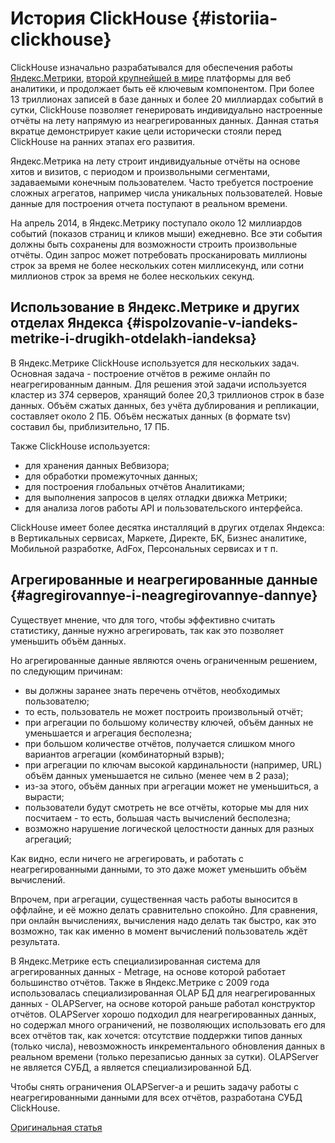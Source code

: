 # История ClickHouse {#istoriia-clickhouse}

ClickHouse изначально разрабатывался для обеспечения работы [Яндекс.Метрики](https://metrika.yandex.ru/), [второй крупнейшей в мире](http://w3techs.com/technologies/overview/traffic_analysis/all) платформы для веб аналитики, и продолжает быть её ключевым компонентом. При более 13 триллионах записей в базе данных и более 20 миллиардах событий в сутки, ClickHouse позволяет генерировать индивидуально настроенные отчёты на лету напрямую из неагрегированных данных. Данная статья вкратце демонстрирует какие цели исторически стояли перед ClickHouse на ранних этапах его развития.

Яндекс.Метрика на лету строит индивидуальные отчёты на основе хитов и визитов, с периодом и произвольными сегментами, задаваемыми конечным пользователем. Часто требуется построение сложных агрегатов, например числа уникальных пользователей. Новые данные для построения отчета поступают в реальном времени.

На апрель 2014, в Яндекс.Метрику поступало около 12 миллиардов событий (показов страниц и кликов мыши) ежедневно. Все эти события должны быть сохранены для возможности строить произвольные отчёты. Один запрос может потребовать просканировать миллионы строк за время не более нескольких сотен миллисекунд, или сотни миллионов строк за время не более нескольких секунд.

## Использование в Яндекс.Метрике и других отделах Яндекса {#ispolzovanie-v-iandeks-metrike-i-drugikh-otdelakh-iandeksa}

В Яндекс.Метрике ClickHouse используется для нескольких задач.
Основная задача - построение отчётов в режиме онлайн по неагрегированным данным. Для решения этой задачи используется кластер из 374 серверов, хранящий более 20,3 триллионов строк в базе данных. Объём сжатых данных, без учёта дублирования и репликации, составляет около 2 ПБ. Объём несжатых данных (в формате tsv) составил бы, приблизительно, 17 ПБ.

Также ClickHouse используется:

-   для хранения данных Вебвизора;
-   для обработки промежуточных данных;
-   для построения глобальных отчётов Аналитиками;
-   для выполнения запросов в целях отладки движка Метрики;
-   для анализа логов работы API и пользовательского интерфейса.

ClickHouse имеет более десятка инсталляций в других отделах Яндекса: в Вертикальных сервисах, Маркете, Директе, БК, Бизнес аналитике, Мобильной разработке, AdFox, Персональных сервисах и т п.

## Агрегированные и неагрегированные данные {#agregirovannye-i-neagregirovannye-dannye}

Существует мнение, что для того, чтобы эффективно считать статистику, данные нужно агрегировать, так как это позволяет уменьшить объём данных.

Но агрегированные данные являются очень ограниченным решением, по следующим причинам:

-   вы должны заранее знать перечень отчётов, необходимых пользователю;
-   то есть, пользователь не может построить произвольный отчёт;
-   при агрегации по большому количеству ключей, объём данных не уменьшается и агрегация бесполезна;
-   при большом количестве отчётов, получается слишком много вариантов агрегации (комбинаторный взрыв);
-   при агрегации по ключам высокой кардинальности (например, URL) объём данных уменьшается не сильно (менее чем в 2 раза);
-   из-за этого, объём данных при агрегации может не уменьшиться, а вырасти;
-   пользователи будут смотреть не все отчёты, которые мы для них посчитаем - то есть, большая часть вычислений бесполезна;
-   возможно нарушение логической целостности данных для разных агрегаций;

Как видно, если ничего не агрегировать, и работать с неагрегированными данными, то это даже может уменьшить объём вычислений.

Впрочем, при агрегации, существенная часть работы выносится в оффлайне, и её можно делать сравнительно спокойно. Для сравнения, при онлайн вычислениях, вычисления надо делать так быстро, как это возможно, так как именно в момент вычислений пользователь ждёт результата.

В Яндекс.Метрике есть специализированная система для агрегированных данных - Metrage, на основе которой работает большинство отчётов.
Также в Яндекс.Метрике с 2009 года использовалась специализированная OLAP БД для неагрегированных данных - OLAPServer, на основе которой раньше работал конструктор отчётов.
OLAPServer хорошо подходил для неагрегированных данных, но содержал много ограничений, не позволяющих использовать его для всех отчётов так, как хочется: отсутствие поддержки типов данных (только числа), невозможность инкрементального обновления данных в реальном времени (только перезаписью данных за сутки). OLAPServer не является СУБД, а является специализированной БД.

Чтобы снять ограничения OLAPServer-а и решить задачу работы с неагрегированными данными для всех отчётов, разработана СУБД ClickHouse.

[Оригинальная статья](https://clickhouse.tech/docs/ru/introduction/ya_metrika_task/) <!--hide-->
